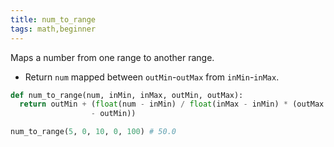 ```yaml
---
title: num_to_range
tags: math,beginner
---
```


Maps a number from one range to another range.

- Return `num` mapped between `outMin`-`outMax` from `inMin`-`inMax`.

```py
def num_to_range(num, inMin, inMax, outMin, outMax):
  return outMin + (float(num - inMin) / float(inMax - inMin) * (outMax
                  - outMin))
```

```py
num_to_range(5, 0, 10, 0, 100) # 50.0
```
